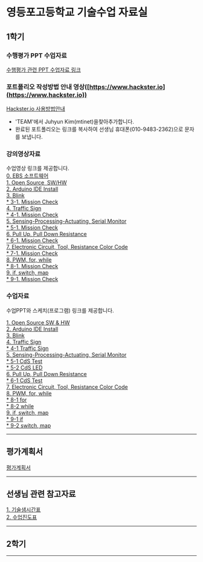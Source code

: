 # 영등포고등학교 기술수업 자료실

## 1학기  

### 수행평가 PPT 수업자료    
[수행평가 관련 PPT 수업자료 링크](https://1drv.ms/f/s!AuczxMq8lCmfrAZHLxWx3ZJe48Jl)  
 
 
### 포트폴리오 작성방법 안내 영상([https://www.hackster.io](https://www.hackster.io))  
[Hackster.io 사용방법안내](https://youtu.be/nYngAqM2AHQ)  
- 'TEAM'에서 Juhyun Kim(mtinet)을찾아추가합니다.  
- 완료된 포트폴리오는 링크를 복사하여 선생님 휴대폰(010-9483-2362)으로 문자를 보냅니다.  


### 강의영상자료  
수업영상 링크를 제공합니다.  
[0. EBS 소프트웨어](https://www.youtube.com/watch?v=0U0ve_HFUL8&index=1&list=PLvNzObWMMx6sOn-8v4n-03AvN0WJesphL)  
[1. Open Source  SW/HW](https://youtu.be/uzxkh0Kuxw4)  
[2. Arduino IDE Install](https://youtu.be/maocBcSlXoI)  
[3. Blink]( https://youtu.be/PdWDSBaDjAk)  
    [* 3-1. Mission Check](https://youtu.be/gQwkho2GFw4)  
[4. Traffic Sign](https://youtu.be/-ZfHFw6LWpg)  
    [* 4-1. Mission Check](https://youtu.be/36Rng_rK9Ac)  
[5. Sensing-Processing-Actuating, Serial Monitor](https://youtu.be/d-yImQZi-rE)  
    [* 5-1. Mission Check](https://youtu.be/t2YHQMZ9MCQ)  
[6. Pull Up, Pull Down Resistance](https://youtu.be/ecgleFgcQNU)  
    [* 6-1. Mission Check](https://youtu.be/5X80tPK4B-Q)   
[7. Electronic Circuit, Tool, Resistance Color Code]( https://youtu.be/p3pGAYv6Gnc)  
    [* 7-1. Mission Check](https://youtu.be/UwO2OunTzso)  
[8. PWM, for, while](https://youtu.be/08Ok14cSNq0)   
    [* 8-1. Mission Check](https://youtu.be/NLGZpe3iHcI)  
[9. if, switch, map](https://youtu.be/Fa2C02W4CYs)   
    [* 9-1. Mission Check](https://youtu.be/90OWJyGOvpg)  
  

### 수업자료
수업PPT와 스케치(프로그램) 링크를 제공합니다.  

[1. Open Source SW & HW](https://1drv.ms/p/s!AuczxMq8lCmfq0-pgv_C1Km8T97M)  
[2. Arduino IDE Install](https://1drv.ms/p/s!AuczxMq8lCmfq1BlMMDwVv7EU3HI)  
[3. Blink](https://1drv.ms/p/s!AuczxMq8lCmfq1EOoLqqhV8pu-H1)  
[4. Traffic Sign](https://1drv.ms/p/s!AuczxMq8lCmfq1Kkru-xYkOQcAFg)    
    [* 4-1 Traffic Sign](https://github.com/mtinet/tech/blob/master/Traffic_Sign/Traffic_Sign.ino)   
[5. Sensing-Processing-Actuating, Serial Monitor](https://1drv.ms/p/s!AuczxMq8lCmfq1Kkru-xYkOQcAFg)    
    [* 5-1 CdS Test](https://github.com/mtinet/tech/blob/master/CdS_test/CdS_test.ino)   
    [* 5-2 CdS LED](https://github.com/mtinet/tech/blob/master/CdS_led/CdS_led.ino)         
[6. Pull Up, Pull Down Resistance](https://1drv.ms/p/s!AuczxMq8lCmfq1RA-P_Tt5kKG6gx)   
    [* 6-1 CdS Test](https://github.com/mtinet/tech/blob/master/CdS_test/CdS_test.ino)  
[7. Electronic Circuit, Tool, Resistance Color Code](https://1drv.ms/p/s!AuczxMq8lCmfq1kQgj0a6jpadmAf)   
[8. PWM, for, while](https://1drv.ms/p/s!AuczxMq8lCmfq2RLT8baXM8FC8GX)  
    [* 8-1 for](https://github.com/mtinet/tech/blob/master/for/for.ino)  
    [* 8-2 while](https://github.com/mtinet/tech/blob/master/while/while.ino)  
[9. if, switch, map](https://1drv.ms/p/s!AuczxMq8lCmfq2bOxLBemiCEOLau)  
    [* 9-1 if](https://github.com/mtinet/tech/blob/master/if/if.ino)  
    [* 9-2 switch, map](https://github.com/mtinet/tech/blob/master/switch_map_CdS/switch_map_CdS.ino)  
    
    
 
---
## 평가계획서  

[평가계획서](https://docs.google.com/document/d/1V9jb1SQnP6yBP8RjLJkEJMhdNUnXPj9OtXckyWhrUKk/edit?usp=sharing)

---

## 선생님 관련 참고자료  
[1. 기술샘시간표](https://docs.google.com/presentation/d/1Cvb758ILrGwJwOGEWjotMPziGf45rx0jRTh863w12dc/edit?usp=sharing)  
[2. 수업진도표](https://docs.google.com/spreadsheets/d/1-CA9rqCuhi_lfbfPPH5vlXms9xTWV8lpVEOSls11wp0/edit?usp=sharing)  

---


## 2학기  
  
---
